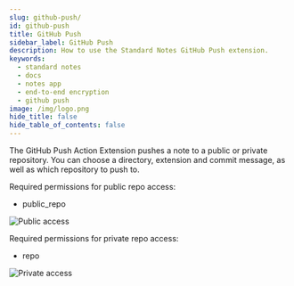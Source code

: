 ```yaml
---
slug: github-push/
id: github-push
title: GitHub Push
sidebar_label: GitHub Push
description: How to use the Standard Notes GitHub Push extension.
keywords:
  - standard notes
  - docs
  - notes app
  - end-to-end encryption
  - github push
image: /img/logo.png
hide_title: false
hide_table_of_contents: false
---
```


The GitHub Push Action Extension pushes a note to a public or private repository. You can choose a directory, extension and commit message, as well as which repository to push to.

Required permissions for public repo access:

- public_repo

![Public access](https://user-images.githubusercontent.com/772937/92886567-9a8a8700-f3c8-11ea-9560-b1956eecdf4b.png)

Required permissions for private repo access:

- repo

![Private access](https://user-images.githubusercontent.com/772937/92886571-9bbbb400-f3c8-11ea-86d8-713f0041a5ba.png)
